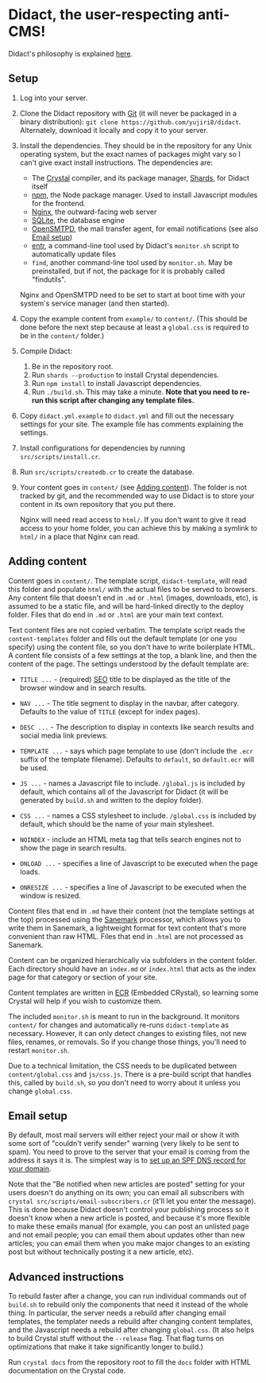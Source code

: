 # Didact, the user-respecting anti-CMS!

Didact's philosophy is explained [here](https://yujiri.xyz/didact).

## Setup

1. Log into your server.

2. Clone the Didact repository with [Git](https://git-scm.com) (it will never be packaged in a binary distribution): `git clone https://github.com/yujiri8/didact`. Alternately, download it locally and copy it to your server.

3. Install the dependencies. They should be in the repository for any Unix operating system, but the exact names of packages might vary so I can't give exact install instructions. The dependencies are:

	* The [Crystal](https://crystal-lang.org) compiler, and its package manager, [Shards](https://github.com/crystal-lang/shards), for Didact itself
	* [npm](https://npm.org), the Node package manager. Used to install Javascript modules for the frontend.
	* [Nginx](https://nginx.org), the outward-facing web server
	* [SQLite](https://sqlite.org), the database engine
	* [OpenSMTPD](https://opensmtpd.org), the mail transfer agent, for email notifications (see also [Email setup](#email-setup))
	* [entr](https://entrproject.org), a command-line tool used by Didact's `monitor.sh` script to automatically update files
	* `find`, another command-line tool used by `monitor.sh`. May be preinstalled, but if not, the package for it is probably called "findutils".

	Nginx and OpenSMTPD need to be set to start at boot time with your system's service manager (and then started).

4. Copy the example content from `example/` to `content/`. (This should be done before the next step because at least a `global.css` is required to be in the `content/` folder.)

5. Compile Didact:

	1. Be in the repository root.
	2. Run `shards --production` to install Crystal dependencies.
	3. Run `npm install` to install Javascript dependencies.
	4. Run `./build.sh`. This may take a minute. **Note that you need to re-run this script after changing any template files.**

6. Copy `didact.yml.example` to `didact.yml` and fill out the necessary settings for your site. The example file has comments explaining the settings.

7. Install configurations for dependencies by running `src/scripts/install.cr`.

8. Run `src/scripts/createdb.cr` to create the database.

9. Your content goes in `content/` (see [Adding content](#adding-content)). The folder is not tracked by git, and the recommended way to use Didact is to store your content in its own repository that you put there.

	Nginx will need read access to `html/`. If you don't want to give it read access to your home folder, you can achieve this by making a symlink to `html/` in a place that Nginx can read.

## Adding content

Content goes in `content/`. The template script, `didact-template`, will read this folder and populate `html/` with the actual files to be served to browsers. Any content file that doesn't end in `.md` or `.html` (images, downloads, etc), is assumed to be a static file, and will be hard-linked directly to the deploy folder. Files that do end in `.md` or `.html` are your main text context.

Text content files are not copied verbatim. The template script reads the `content-templates` folder and fills out the default template (or one you specify) using the content file, so you don't have to write boilerplate HTML. A content file consists of a few settings at the top, a blank line, and then the content of the page. The settings understood by the default template are:

* `TITLE ...` - (required) [SEO](https://moz.com/beginners-guide-to-seo) title to be displayed as the title of the browser window and in search results.

* `NAV ...` - The title segment to display in the navbar, after category. Defaults to the value of `TITLE` (except for index pages).

* `DESC ...` - The description to display in contexts like search results and social media link previews.

* `TEMPLATE ...` - says which page template to use (don't include the `.ecr` suffix of the template filename). Defaults to `default`, so `default.ecr` will be used.

* `JS ...` - names a Javascript file to include. `/global.js` is included by default, which contains all of the Javascript for Didact (it will be generated by `build.sh` and written to the deploy folder).

* `CSS ...` - names a CSS stylesheet to include. `/global.css` is included by default, which should be the name of your main stylesheet.

* `NOINDEX` - include an HTML meta tag that tells search engines not to show the page in search results.

* `ONLOAD ...` - specifies a line of Javascript to be executed when the page loads.

* `ONRESIZE ...` - specifies a line of Javascript to be executed when the window is resized.

Content files that end in `.md` have their content (not the template settings at the top) processed using the [Sanemark](https://yujiri.xyz/sanemark) processor, which allows you to write them in Sanemark, a lightweight format for text content that's more convenient than raw HTML. Files that end in `.html` are not processed as Sanemark.

Content can be organized hierarchically via subfolders in the content folder. Each directory should have an `index.md` or `index.html` that acts as the index page for that category or section of your site.

Content templates are written in [ECR](https://crystal-lang.org/api/ECR.html) (Embedded CRystal), so learning some Crystal will help if you wish to customize them.

The included `monitor.sh` is meant to run in the background. It monitors `content/` for changes and automatically re-runs `didact-template` as necessary. However, it can only detect changes to existing files, not new files, renames, or removals. So if you change those things, you'll need to restart `monitor.sh`.

Due to a technical limitation, the CSS needs to be duplicated between `content/global.css` and `js/css.js`. There is a pre-build script that handles this, called by `build.sh`, so you don't need to worry about it unless you change `global.css`.

## Email setup

By default, most mail servers will either reject your mail or show it with some sort of "couldn't verify sender" warning (very likely to be sent to spam). You need to prove to the server that your email is coming from the address it says it is. The simplest way is to [set up an SPF DNS record for your domain](https://www.dmarcanalyzer.com/spf/how-to-create-an-spf-txt-record/).

Note that the "Be notified when new articles are posted" setting for your users doesn't do anything on its own; you can email all subscribers with `crystal src/scripts/email-subscribers.cr` (it'll let you enter the message). This is done because Didact doesn't control your publishing process so it doesn't know when a new article is posted, and because it's more flexible to make these emails manual (for example, you can post an unlisted page and not email people; you can email them about updates other than new articles; you can email them when you make major changes to an existing post but without technically posting it a new article, etc).

## Advanced instructions

To rebuild faster after a change, you can run individual commands out of `build.sh` to rebuild only the components that need it instead of the whole thing. In particular, the server needs a rebuild after changing email templates, the templater needs a rebuild after changing content templates, and the Javascript needs a rebuild after changing `global.css`. (It also helps to build Crystal stuff without the `--release` flag. That flag turns on optimizations that make it take significantly longer to build.)

Run `crystal docs` from the repository root to fill the `docs` folder with HTML documentation on the Crystal code.
